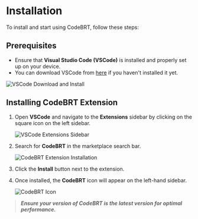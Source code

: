 # Installation

To install and start using CodeBRT, follow these steps:

## Prerequisites
- Ensure that **Visual Studio Code (VSCode)** is installed and properly set up on your device.
- You can download VSCode from [here](https://code.visualstudio.com/download) if you haven't installed it yet.

![VSCode Download and Install](/img/getting-started/installation/vscode-install.png)

## Installing CodeBRT Extension

1. Open **VSCode** and navigate to the **Extensions** sidebar by clicking on the square icon on the left sidebar.

   ![VSCode Extensions Sidebar](/img/getting-started/installation/vscode-sidebar.png)

2. Search for **CodeBRT** in the marketplace search bar.

   ![CodeBRT Extension Installation](/img/getting-started/installation/extension-installation.png)
3. Click the **Install** button next to the extension.


4. Once installed, the **CodeBRT** icon will appear on the left-hand sidebar.

   ![CodeBRT Icon](/img/getting-started/installation/codebrt-sidebar-icon.png)

> ***Ensure your version of CodeBRT is the latest version for optimal performance.***
